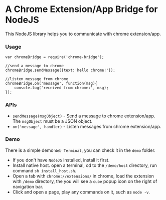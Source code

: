 A Chrome Extension/App Bridge for NodeJS
=============

This NodeJS library helps you to communicate with chrome extension/app.

### Usage

```
var chromeBridge = require('chrome-bridge');

//send a message to chrome
chromeBridge.sendMessage({text:'hello chrome!'});

//listen message from chrome
chromeBridge.on('message', function(msg){
    console.log('received from chrome:', msg);
});
```

### APIs

* `sendMessage(msgObject)` - Send a message to chrome extension/app. The `msgObject` must be a JSON object.
* `on('message', handler)` - Listen messages from chrome extension/app.


### Demo

There is a simple demo `Web Terminal`, you can check it in the `demo` folder.

* If you don't have `NodeJS` installed, install it first.
* Install native host. open a terminal, cd to the `/demo/host` directory, run command `sh install_host.sh`.
* Open a tab with `chrome://extensions/` in chrome, load the extension with `/demo` directory, the you will see a `cube` popup icon on the right of navigation bar.
* Click and open a page, play any commands on it, such as `node -v`.
